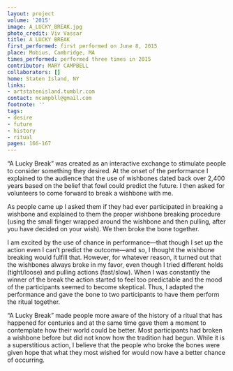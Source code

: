 ```yaml
---
layout: project
volume: '2015'
image: A_LUCKY_BREAK.jpg
photo_credit: Viv Vassar
title: A LUCKY BREAK
first_performed: first performed on June 8, 2015
place: Mobius, Cambridge, MA
times_performed: performed three times in 2015
contributor: MARY CAMPBELL
collaborators: []
home: Staten Island, NY
links:
- artstatenisland.tumblr.com
contact: mcampbll@gmail.com
footnote: ''
tags:
- desire
- future
- history
- ritual
pages: 166-167
---
```


“A Lucky Break” was created as an interactive exchange to stimulate people to consider something they desired. At the onset of the performance I explained to the audience that the use of wishbones dated back over 2,400 years based on the belief that fowl could predict the future. I then asked for volunteers to come forward to break a wishbone with me.

As people came up I asked them if they had ever participated in breaking a wishbone and explained to them the proper wishbone breaking procedure (using the small finger wrapped around the wishbone and then pulling, after you have decided on your wish). We then broke the bone together.

I am excited by the use of chance in performance—that though I set up the action even I can’t predict the outcome—and so, I thought the wishbone breaking would fulfill that. However, for whatever reason, it turned out that the wishbones always broke in my favor, even though I tried different holds (tight/loose) and pulling actions (fast/slow). When I was constantly the winner of the break the action started to feel too predictable and the mood of the participants seemed to become skeptical. Thus, I adapted the performance and gave the bone to two participants to have them perform the ritual together.

“A Lucky Break” made people more aware of the history of a ritual that has happened for centuries and at the same time gave them a moment to contemplate how their world could be better. Most participants had broken a wishbone before but did not know how the tradition had begun. While it is a superstitious action, I believe that the people who broke the bones were given hope that what they most wished for would now have a better chance of occurring.
